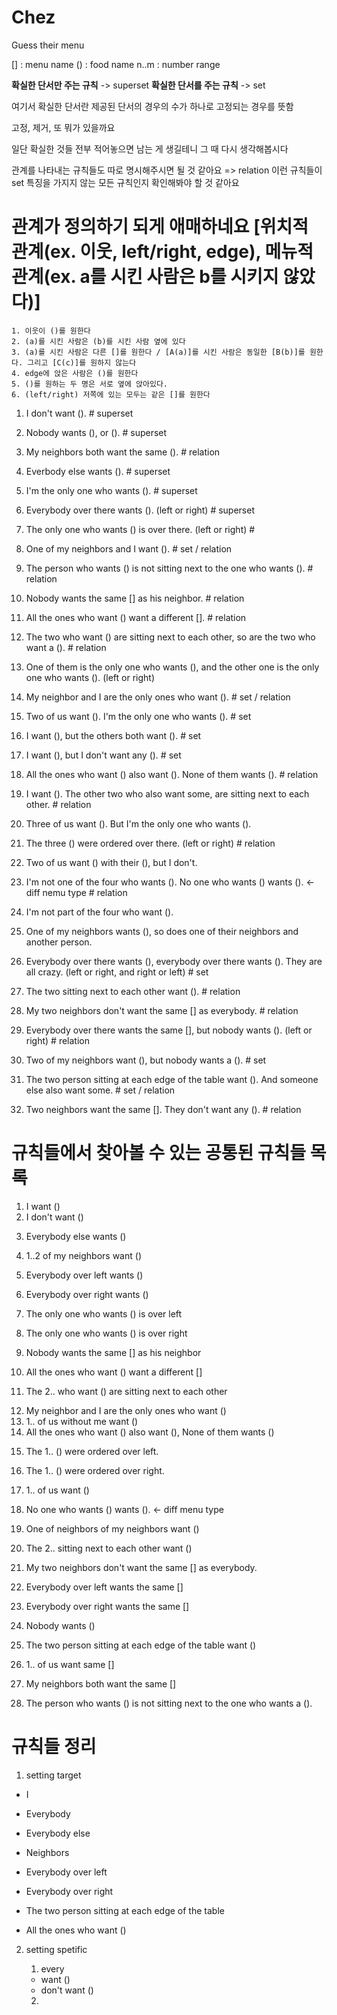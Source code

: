 # Chez
Guess their menu

[] : menu name
() : food name
n..m : number range

**확실한 단서만 주는 규칙** -> superset
**확실한 단서를 주는 규칙** -> set

여기서 확실한 단서란 제공된 단서의 경우의 수가 하나로 고정되는 경우를 뜻함

고정, 제거, 또 뭐가 있을까요

일단 확실한 것들 전부 적어놓으면 남는 게 생길테니 그 때 다시 생각해봅시다

관계를 나타내는 규칙들도 따로 명시해주시면 될 것 같아요 => relation
이런 규칙들이 set 특징을 가지지 않는 모든 규칙인지 확인해봐야 할 것 같아요

# 관계가 정의하기 되게 애매하네요 [위치적 관계(ex. 이웃, left/right, edge), 메뉴적 관계(ex. a를 시킨 사람은 b를 시키지 않았다)]
    1. 이웃이 ()를 원한다
    2. (a)를 시킨 사람은 (b)를 시킨 사람 옆에 있다
    3. (a)를 시킨 사람은 다른 []를 원한다 / [A(a)]를 시킨 사람은 동일한 [B(b)]를 원한다. 그리고 [C(c)]를 원하지 않는다
    4. edge에 앉은 사람은 ()를 원한다
    5. ()를 원하는 두 명은 서로 옆에 앉아있다.
    6. (left/right) 저쪽에 있는 모두는 같은 []를 원한다

1. I don't want (). <!-- 자신 1 음식 제거 --> # superset
2. Nobody wants (), or (). <!-- 모든 인원 2 음식 제거 --> # superset
3. My neighbors both want the same (). <!-- 양 옆 사람 동일 음식  --> # relation
4. Everbody else wants (). <!-- 자기 자신 제외 모두 1 음식 고정 --> # superset
5. I'm the only one who wants (). <!-- 자신만 이 음식을 원함, 나머지는 싫어함 --> # superset 

6. Everybody over there wants (). (left or right)   <!-- 최소 1 명, 최대 5명의 메뉴 고정 --> # superset
7. The only one who wants () is over there. (left or right) <!--  -->   # 
8. One of my neighbors and I want (). <!-- 옆 사람 중 1 명과 자신의 음식 고정 --> # set / relation
9. The person who wants () is not sitting next to the one who wants (). <!--  --> # relation
10. Nobody wants the same [] as his neighbor. <!-- --> # relation

11. All the ones who want () want a different []. <!-- --> # relation
12. The two who want () are sitting next to each other, so are the two who want a (). <!-- --> # relation
13. One of them is the only one who wants (), and the other one is the only one who wants (). (left or right) <!-- --> 
14. My neighbor and I are the only ones who want (). <!-- --> # set / relation
15. Two of us want (). I'm the only one who wants (). <!-- --> # set 

16. I want (), but the others both want (). <!-- --> # set
17. I want (), but I don't want any (). <!-- --> # set
18. All the ones who want () also want (). None of them wants (). <!-- --> # relation
19. I want (). The other two who also want some, are sitting next to each other. <!-- --> # relation
20. Three of us want (). But I'm the only one who wants (). <!-- -->

21. The three () were ordered over there. (left or right) <!-- --> # relation
22. Two of us want () with their (), but I don't. <!-- -->
23. I'm not one of the four who wants (). No one who wants () wants (). <- diff nemu type <!-- --> # relation
24. I'm not part of the four who want (). <!-- -->
25. One of my neighbors wants (), so does one of their neighbors and another person. <!--  --> 

26. Everybody over there wants (), everybody over there wants (). They are all crazy. (left or right, and right or left) <!-- --> # set
27. The two sitting next to each other want (). <!-- --> # relation
28. My two neighbors don't want the same [] as everybody. <!-- --> # relation
29. Everybody over there wants the same [], but nobody wants (). (left or right)<!-- --> # relation
30. Two of my neighbors want (), but nobody wants a (). <!-- -->    # set

31. The two person sitting at each edge of the table want (). And someone else also want some. <!-- --> # set / relation
32. Two neighbors want the same []. They don't want any (). <!-- 여기서 neighbors는 My neighbor가 아니므로 자신을 제외한 모든 사람 포함가능 --> # relation
 



# 규칙들에서 찾아볼 수 있는 공통된 규칙들 목록

1. I want ()
2. I don't want ()
<!-- I'm the only one who wants a () = 1, 3 -->
3. Everybody else wants ()
4. 1..2 of my neighbors want ()
5. Everybody over left wants ()

6. Everybody over right wants ()
7. The only one who wants () is over left
8. The only one who wants () is over right
9. Nobody wants the same [] as his neighbor
10. All the ones who want () want a different []

11. The 2.. who want () are sitting next to each other
<!-- One of them is the only one who wants (), and the other one is the only one who wants (). (left or right) = 7, 8-->
12. My neighbor and I are the only ones who want ()
13. 1.. of us without me want ()
14. All the ones who want () also want (), None of them wants ()
<!-- I want (). The other two who also want some, are sitting next to each other. = 1, 11 -->
<!-- Three of us want (). But I'm the only one who wants (). = 13, 1, 3-->
15. The 1.. () were ordered over left.

16. The 1.. () were ordered over right.
17. 1.. of us want ()
18. No one who wants () wants (). <- diff menu type
19. One of neighbors of my neighbors want ()
20. The 2.. sitting next to each other want ()

21. My two neighbors don't want the same [] as everybody.
22. Everybody over left wants the same []
23. Everybody over right wants the same []
24. Nobody wants ()
<!-- Two of my neighbors want (), but nobody wants a (). = 4, 24 -->
25. The two person sitting at each edge of the table want ()

26. 1.. of us want same []
27. My neighbors both want the same []
28. The person who wants () is not sitting next to the one who wants a ().


# 규칙들 정리

1. setting target

- I
- Everybody
- Everybody else
- Neighbors
- Everybody over left
- Everybody over right
- The two person sitting at each edge of the table

- All the ones who want ()

2. setting spetific

    1. every
    - want ()
    - don't want ()
    
    2. 
